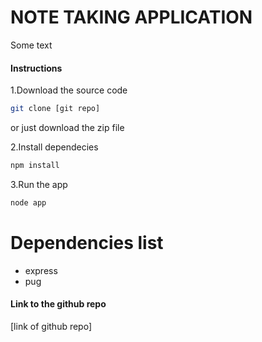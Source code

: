 # NOTE TAKING APPLICATION

Some text

#### Instructions
1.Download the source code
```bash
git clone [git repo]
```
or just download the zip file

2.Install dependecies
```bash
npm install
```

3.Run the app
```bash
node app
```

# Dependencies list
- express
- pug


#### Link to the github repo
[link of github repo]